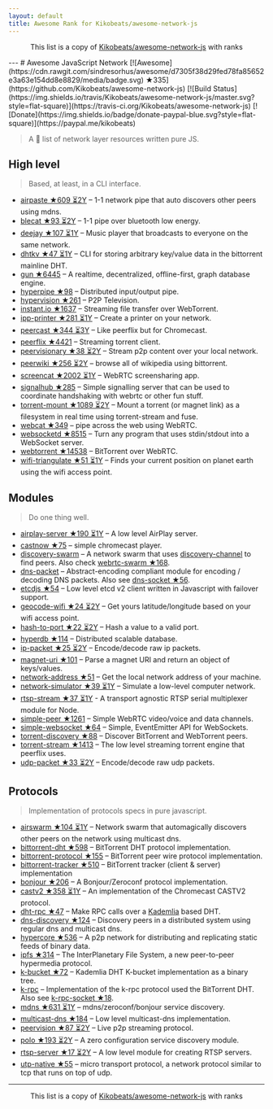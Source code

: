 ```yaml
---
layout: default
title: Awesome Rank for Kikobeats/awesome-network-js
---
```


<p align="center">
	This list is a copy of <a href="https://github.com/Kikobeats/awesome-network-js">Kikobeats/awesome-network-js</a> with ranks
</p>
---
# Awesome JavaScript Network [![Awesome](https://cdn.rawgit.com/sindresorhus/awesome/d7305f38d29fed78fa85652e3a63e154dd8e8829/media/badge.svg) ★335](https://github.com/Kikobeats/awesome-network-js) [![Build Status](https://img.shields.io/travis/Kikobeats/awesome-network-js/master.svg?style=flat-square)](https://travis-ci.org/Kikobeats/awesome-network-js) [![Donate](https://img.shields.io/badge/donate-paypal-blue.svg?style=flat-square)](https://paypal.me/kikobeats)

> A 🎩 list of network layer resources written pure JS.

## High level

> Based, at least, in a CLI interface.

* [airpaste ★609 ⏳2Y](https://github.com/mafintosh/airpaste) – 1-1 network pipe that auto discovers other peers using mdns.
* [blecat ★93 ⏳2Y](https://github.com/mafintosh/blecat) – 1-1 pipe over bluetooth low energy.
* [deejay ★107 ⏳1Y](https://github.com/mafintosh/deejay) – Music player that broadcasts to everyone on the same network.
* [dhtkv ★47 ⏳1Y](https://github.com/maxogden/dhtkv) – CLI for storing arbitrary key/value data in the bittorrent mainline DHT.
* [gun ★6445](https://github.com/amark/gun) – A realtime, decentralized, offline-first, graph database engine.
* [hyperpipe ★98](https://github.com/mafintosh/hyperpipe) – Distributed input/output pipe.
* [hypervision ★261](https://github.com/mafintosh/hypervision) – P2P Television.
* [instant.io ★1637](https://github.com/webtorrent/instant.io) – Streaming file transfer over WebTorrent.
* [ipp-printer ★281 ⏳1Y](https://github.com/watson/ipp-printer) – Create a printer on your network.
* [peercast ★344 ⏳3Y](https://github.com/mafintosh/peercast) – Like peerflix but for Chromecast.
* [peerflix ★4421](https://github.com/mafintosh/peerflix) – Streaming torrent client.
* [peervisionary ★38 ⏳2Y](https://github.com/mafintosh/peervisionary) – Stream p2p content over your local network.
* [peerwiki ★256 ⏳2Y](https://github.com/mafintosh/peerwiki) – browse all of wikipedia using bittorrent.
* [screencat ★2002 ⏳1Y](https://github.com/maxogden/screencat) – WebRTC screensharing app.
* [signalhub ★285](https://github.com/mafintosh/signalhub) – Simple signalling server that can be used to coordinate handshaking with webrtc or other fun stuff.
* [torrent-mount ★1089 ⏳2Y](https://github.com/mafintosh/torrent-mount) – Mount a torrent (or magnet link) as a filesystem in real time using torrent-stream and fuse.
* [webcat ★349](https://github.com/mafintosh/webcat) – pipe across the web using WebRTC.
* [websocketd ★8515](https://github.com/joewalnes/websocketd) – Turn any program that uses stdin/stdout into a WebSocket server.
* [webtorrent ★14538](https://github.com/webtorrent/webtorrent) – BitTorrent over WebRTC.
* [wifi-triangulate ★51 ⏳1Y](https://github.com/watson/wifi-triangulate) – Finds your current position on planet earth using the wifi access point.

## Modules

> Do one thing well.

* [airplay-server ★190 ⏳1Y](https://github.com/watson/airplay-server) – A low level AirPlay server.
* [castnow ★75](https://github.com/xat/chromecast-player) – simple chromecast player.
* [discovery-swarm](https://github.com/mafintosh/discovery-swarm) – A network swarm that uses [discovery-channel](https://github.com/maxogden/discovery-channel) to find peers. Also check [webrtc-swarm ★168](https://github.com/mafintosh/webrtc-swarm).
* [dns-packet](https://github.com/mafintosh/dns-packet) – Abstract-encoding compliant module for encoding / decoding DNS packets. Also see [dns-socket ★56](https://github.com/mafintosh/dns-socket).
* [etcdjs ★54](https://github.com/mafintosh/etcdjs) – Low level etcd v2 client written in Javascript with failover support.
* [geocode-wifi ★24 ⏳2Y](https://github.com/watson/geocode-wifi) – Get yours latitude/longitude based on your wifi access point.
* [hash-to-port ★22 ⏳2Y](https://github.com/mafintosh/hash-to-port) – Hash a value to a valid port.
* [hyperdb ★114](https://github.com/mafintosh/hyperdb) – Distributed scalable database.
* [ip-packet ★25 ⏳2Y](https://github.com/mafintosh/ip-packet) – Encode/decode raw ip packets.
* [magnet-uri ★101](https://github.com/webtorrent/magnet-uri) – Parse a magnet URI and return an object of keys/values.
* [network-address ★51](https://github.com/mafintosh/network-address) – Get the local network address of your machine.
* [network-simulator ★39 ⏳1Y](https://github.com/substack/network-simulator) – Simulate a low-level computer network.
* [rtsp-stream ★37 ⏳1Y](https://github.com/watson/rtsp-stream) - A transport agnostic RTSP serial multiplexer module for Node.
* [simple-peer ★1261](https://github.com/feross/simple-peer) – Simple WebRTC video/voice and data channels.
* [simple-websocket ★64](https://github.com/feross/simple-websocket) – Simple, EventEmitter API for WebSockets.
* [torrent-discovery ★88](https://github.com/webtorrent/torrent-discovery) – Discover BitTorrent and WebTorrent peers.
* [torrent-stream ★1413](https://github.com/mafintosh/torrent-stream) – The low level streaming torrent engine that peerflix uses.
* [udp-packet ★33 ⏳2Y](https://github.com/substack/udp-packet) – Encode/decode raw udp packets.

## Protocols

> Implementation of protocols specs in pure javascript.

* [airswarm ★104 ⏳1Y](https://github.com/mafintosh/airswarm) – Network swarm that automagically discovers other peers on the network using multicast dns.
* [bittorrent-dht ★598](https://github.com/webtorrent/bittorrent-dht) – BitTorrent DHT protocol implementation.
* [bittorrent-protocol ★155](https://github.com/webtorrent/bittorrent-protocol) – BitTorrent peer wire protocol implementation.
* [bittorrent-tracker ★510](https://github.com/webtorrent/bittorrent-tracker) – BitTorrent tracker (client & server) implementation
* [bonjour ★206](https://github.com/watson/bonjour) – A Bonjour/Zeroconf protocol implementation.
* [castv2 ★358 ⏳1Y](https://github.com/thibauts/node-castv2) – An implementation of the Chromecast CASTV2 protocol.
* [dht-rpc ★47](https://github.com/mafintosh/dht-rpc) – Make RPC calls over a [Kademlia](https://pdos.csail.mit.edu/~petar/papers/maymounkov-kademlia-lncs.pdf) based DHT.
* [dns-discovery ★124](https://github.com/mafintosh/dns-discovery) – Discovery peers in a distributed system using regular dns and multicast dns.
* [hypercore ★536](https://github.com/mafintosh/hypercore) – A p2p network for distributing and replicating static feeds of binary data.
* [ipfs ★314](https://github.com/ipfs/js-ipfs-api) – The InterPlanetary File System, a new peer-to-peer hypermedia protocol.
* [k-bucket ★72](https://github.com/tristanls/k-bucket) – Kademlia DHT K-bucket implementation as a binary tree.
* [k-rpc](https://github.com/mafintosh/k-rpc) – Implementation of the k-rpc protocol used the BitTorrent DHT. Also see [k-rpc-socket ★18](https://github.com/mafintosh/k-rpc-socket).
* [mdns ★631 ⏳1Y](https://github.com/agnat/node_mdns) – mdns/zeroconf/bonjour service discovery.
* [multicast-dns ★184](https://github.com/mafintosh/multicast-dns) – Low level multicast-dns implementation.
* [peervision ★87 ⏳2Y](https://github.com/mafintosh/peervision) – Live p2p streaming protocol.
* [polo ★193 ⏳2Y](https://github.com/mafintosh/polo) – A zero configuration service discovery module.
* [rtsp-server ★17 ⏳2Y](https://github.com/watson/rtsp-server) – A low level module for creating RTSP servers.
* [utp-native ★55](https://github.com/mafintosh/utp-native) – micro transport protocol, a network protocol similar to tcp that runs on top of udp.
---
<p align="center">
	This list is a copy of <a href="https://github.com/Kikobeats/awesome-network-js">Kikobeats/awesome-network-js</a> with ranks
</p>

